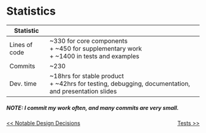 # Statistics

| Statistic     |  |
|---------------|--|
| Lines of code | ~330 for core components<br>+ ~450 for supplementary work<br>+ ~1400 in tests and examples |
| Commits       | ~230 |
| Dev. time     | ~18hrs for stable product<br>+ ~42hrs for testing, debugging, documentation, and presentation slides |

##### NOTE: I commit my work often, and many commits are very small.

<a style="float:left" href="NOTABLE_DESIGN_DECISIONS.md">\<\< Notable Design Decisions</a> <a style="float:right" href="TESTS.md">Tests \>\></a>
